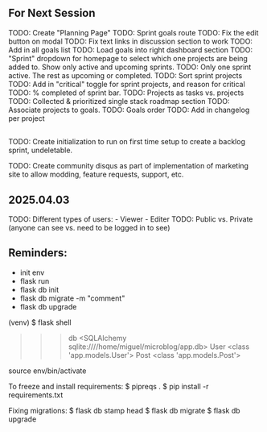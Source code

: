 ## For Next Session
TODO: Create "Planning Page"
TODO: Sprint goals route
TODO: Fix the edit button on modal
TODO: Fix text links in discussion section to work
TODO: Add in all goals list
TODO: Load goals into right dashboard section
TODO: "Sprint" dropdown for homepage to select which one projects are being added to. Show only active and upcoming sprints.
TODO: Only one sprint active. The rest as upcoming or completed.
TODO: Sort sprint projects
TODO: Add in "critical" toggle for sprint projects, and reason for critical
TODO: % completed of sprint bar.
TODO: Projects as tasks vs. projects
TODO: Collected & prioritized single stack roadmap section
TODO: Associate projects to goals.
TODO: Goals order
TODO: Add in changelog per project





##
TODO: Create initialization to run on first time setup to create a backlog sprint, undeletable.

TODO: Create community disqus as part of implementation of marketing site to allow modding, feature requests, support, etc. 

## 2025.04.03
TODO: Different types of users:
    - Viewer
    - Editer
TODO: Public vs. Private (anyone can see vs. need to be logged in to see)

## Reminders:
- init env
- flask run
- flask db init
- flask db migrate -m "comment"
- flask db upgrade

(venv) $ flask shell
>>> db
<SQLAlchemy sqlite:////home/miguel/microblog/app.db>
>>> User
<class 'app.models.User'>
>>> Post
<class 'app.models.Post'>


source env/bin/activate

To freeze and install requirements:
$ pipreqs . 
$ pip install -r requirements.txt


Fixing migrations:
$ flask db stamp head
$ flask db migrate
$ flask db upgrade